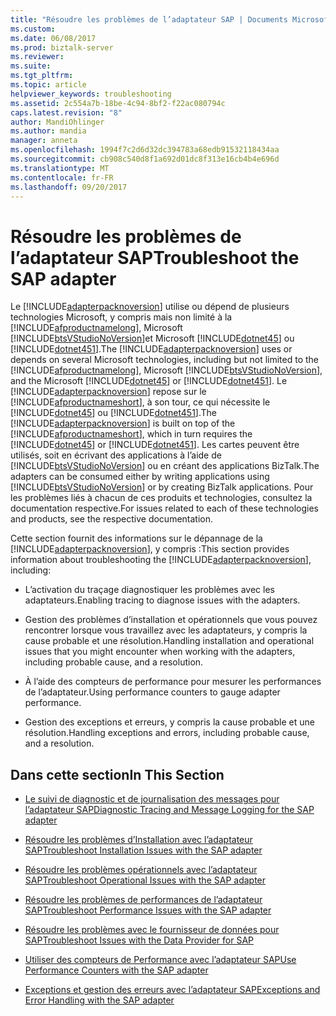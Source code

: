 ```yaml
---
title: "Résoudre les problèmes de l’adaptateur SAP | Documents Microsoft"
ms.custom: 
ms.date: 06/08/2017
ms.prod: biztalk-server
ms.reviewer: 
ms.suite: 
ms.tgt_pltfrm: 
ms.topic: article
helpviewer_keywords: troubleshooting
ms.assetid: 2c554a7b-18be-4c94-8bf2-f22ac080794c
caps.latest.revision: "8"
author: MandiOhlinger
ms.author: mandia
manager: anneta
ms.openlocfilehash: 1994f7c2d6d32dc394783a68edb91532118434aa
ms.sourcegitcommit: cb908c540d8f1a692d01dc8f313e16cb4b4e696d
ms.translationtype: MT
ms.contentlocale: fr-FR
ms.lasthandoff: 09/20/2017
---
```

# <a name="troubleshoot-the-sap-adapter"></a><span data-ttu-id="9c98f-102">Résoudre les problèmes de l’adaptateur SAP</span><span class="sxs-lookup"><span data-stu-id="9c98f-102">Troubleshoot the SAP adapter</span></span>
<span data-ttu-id="9c98f-103">Le [!INCLUDE[adapterpacknoversion](../../includes/adapterpacknoversion-md.md)] utilise ou dépend de plusieurs technologies Microsoft, y compris mais non limité à la [!INCLUDE[afproductnamelong](../../includes/afproductnamelong-md.md)], Microsoft [!INCLUDE[btsVStudioNoVersion](../../includes/btsvstudionoversion-md.md)]et Microsoft [!INCLUDE[dotnet45](../../includes/dotnet45-md.md)] ou [!INCLUDE[dotnet451](../../includes/dotnet451-md.md)].</span><span class="sxs-lookup"><span data-stu-id="9c98f-103">The [!INCLUDE[adapterpacknoversion](../../includes/adapterpacknoversion-md.md)] uses or depends on several Microsoft technologies, including but not limited to the [!INCLUDE[afproductnamelong](../../includes/afproductnamelong-md.md)], Microsoft [!INCLUDE[btsVStudioNoVersion](../../includes/btsvstudionoversion-md.md)], and the Microsoft [!INCLUDE[dotnet45](../../includes/dotnet45-md.md)] or [!INCLUDE[dotnet451](../../includes/dotnet451-md.md)].</span></span> <span data-ttu-id="9c98f-104">Le [!INCLUDE[adapterpacknoversion](../../includes/adapterpacknoversion-md.md)] repose sur le [!INCLUDE[afproductnameshort](../../includes/afproductnameshort-md.md)], à son tour, ce qui nécessite le [!INCLUDE[dotnet45](../../includes/dotnet45-md.md)] ou [!INCLUDE[dotnet451](../../includes/dotnet451-md.md)].</span><span class="sxs-lookup"><span data-stu-id="9c98f-104">The [!INCLUDE[adapterpacknoversion](../../includes/adapterpacknoversion-md.md)] is built on top of the [!INCLUDE[afproductnameshort](../../includes/afproductnameshort-md.md)], which in turn requires the [!INCLUDE[dotnet45](../../includes/dotnet45-md.md)] or [!INCLUDE[dotnet451](../../includes/dotnet451-md.md)].</span></span> <span data-ttu-id="9c98f-105">Les cartes peuvent être utilisés, soit en écrivant des applications à l’aide de [!INCLUDE[btsVStudioNoVersion](../../includes/btsvstudionoversion-md.md)] ou en créant des applications BizTalk.</span><span class="sxs-lookup"><span data-stu-id="9c98f-105">The adapters can be consumed either by writing applications using [!INCLUDE[btsVStudioNoVersion](../../includes/btsvstudionoversion-md.md)] or by creating BizTalk applications.</span></span> <span data-ttu-id="9c98f-106">Pour les problèmes liés à chacun de ces produits et technologies, consultez la documentation respective.</span><span class="sxs-lookup"><span data-stu-id="9c98f-106">For issues related to each of these technologies and products, see the respective documentation.</span></span>  
  
 <span data-ttu-id="9c98f-107">Cette section fournit des informations sur le dépannage de la [!INCLUDE[adapterpacknoversion](../../includes/adapterpacknoversion-md.md)], y compris :</span><span class="sxs-lookup"><span data-stu-id="9c98f-107">This section provides information about troubleshooting the [!INCLUDE[adapterpacknoversion](../../includes/adapterpacknoversion-md.md)], including:</span></span>  
  
-   <span data-ttu-id="9c98f-108">L’activation du traçage diagnostiquer les problèmes avec les adaptateurs.</span><span class="sxs-lookup"><span data-stu-id="9c98f-108">Enabling tracing to diagnose issues with the adapters.</span></span>  
  
-   <span data-ttu-id="9c98f-109">Gestion des problèmes d’installation et opérationnels que vous pouvez rencontrer lorsque vous travaillez avec les adaptateurs, y compris la cause probable et une résolution.</span><span class="sxs-lookup"><span data-stu-id="9c98f-109">Handling installation and operational issues that you might encounter when working with the adapters, including probable cause, and a resolution.</span></span>  
  
-   <span data-ttu-id="9c98f-110">À l’aide des compteurs de performance pour mesurer les performances de l’adaptateur.</span><span class="sxs-lookup"><span data-stu-id="9c98f-110">Using performance counters to gauge adapter performance.</span></span>  
  
-   <span data-ttu-id="9c98f-111">Gestion des exceptions et erreurs, y compris la cause probable et une résolution.</span><span class="sxs-lookup"><span data-stu-id="9c98f-111">Handling exceptions and errors, including probable cause, and a resolution.</span></span>  
  
## <a name="in-this-section"></a><span data-ttu-id="9c98f-112">Dans cette section</span><span class="sxs-lookup"><span data-stu-id="9c98f-112">In This Section</span></span>  
  
-   [<span data-ttu-id="9c98f-113">Le suivi de diagnostic et de journalisation des messages pour l’adaptateur SAP</span><span class="sxs-lookup"><span data-stu-id="9c98f-113">Diagnostic Tracing and Message Logging for the SAP adapter</span></span>](../../adapters-and-accelerators/adapter-sap/diagnostic-tracing-and-message-logging-for-the-sap-adapter.md)  
  
-   [<span data-ttu-id="9c98f-114">Résoudre les problèmes d’Installation avec l’adaptateur SAP</span><span class="sxs-lookup"><span data-stu-id="9c98f-114">Troubleshoot Installation Issues with the SAP adapter</span></span>](../../adapters-and-accelerators/adapter-sap/troubleshoot-installation-issues-with-the-sap-adapter.md)  
  
-   [<span data-ttu-id="9c98f-115">Résoudre les problèmes opérationnels avec l’adaptateur SAP</span><span class="sxs-lookup"><span data-stu-id="9c98f-115">Troubleshoot Operational Issues with the SAP adapter</span></span>](../../adapters-and-accelerators/adapter-sap/troubleshoot-operational-issues-with-the-sap-adapter.md)  
  
-   [<span data-ttu-id="9c98f-116">Résoudre les problèmes de performances de l’adaptateur SAP</span><span class="sxs-lookup"><span data-stu-id="9c98f-116">Troubleshoot Performance Issues with the SAP adapter</span></span>](../../adapters-and-accelerators/adapter-sap/troubleshoot-performance-issues-with-the-sap-adapter.md)  
  
-   [<span data-ttu-id="9c98f-117">Résoudre les problèmes avec le fournisseur de données pour SAP</span><span class="sxs-lookup"><span data-stu-id="9c98f-117">Troubleshoot Issues with the Data Provider for SAP</span></span>](../../adapters-and-accelerators/adapter-sap/troubleshoot-issues-with-the-data-provider-for-sap.md)  
  
-   [<span data-ttu-id="9c98f-118">Utiliser des compteurs de Performance avec l’adaptateur SAP</span><span class="sxs-lookup"><span data-stu-id="9c98f-118">Use Performance Counters with the SAP adapter</span></span>](../../adapters-and-accelerators/adapter-sap/use-performance-counters-with-the-sap-adapter.md)  
  
-   [<span data-ttu-id="9c98f-119">Exceptions et gestion des erreurs avec l’adaptateur SAP</span><span class="sxs-lookup"><span data-stu-id="9c98f-119">Exceptions and Error Handling with the SAP adapter</span></span>](../../adapters-and-accelerators/adapter-sap/exceptions-and-error-handling-with-the-sap-adapter.md)